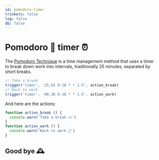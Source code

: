 ```yaml
---
id: pomodoro-timer
trinkets: false
log: false
db: false
---
```


# Pomodoro 🍅 timer ⏰

The [Pomodoro Technique](https://en.wikipedia.org/wiki/Pomodoro_Technique) is a time management method that uses a timer to break down work into intervals, traditionally 25 minutes, separated by short breaks.

```js
// Take a break
trigger('timer', '25,55 9-18 * * 1-5', action_break)
// Back to work
trigger('timer', '00,30 9-18 * * 1-5', action_work)
```

And here are the actions:

```js
function action_break () {
  console.warn('Take a break 💤')
}
function action_work () {
  console.warn('Back to work 💪')
}
```

## Good bye 🕰
